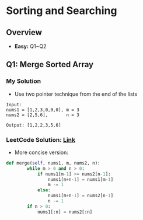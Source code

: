 # Sorting and Searching
## Overview
*  **Easy:** Q1~Q2
## Q1: Merge Sorted Array 
### My Solution
*   Use two pointer technique from the end of the lists
```
Input:
nums1 = [1,2,3,0,0,0], m = 3
nums2 = [2,5,6],       n = 3

Output: [1,2,2,3,5,6]
```
### LeetCode Solution: [Link](https://leetcode.com/explore/interview/card/top-interview-questions-easy/96/sorting-and-searching/587/discuss/29503/Beautiful-Python-Solution)
*   More concise version:
```python
def merge(self, nums1, m, nums2, n):
        while m > 0 and n > 0:
            if nums1[m-1] >= nums2[n-1]:
                nums1[m+n-1] = nums1[m-1]
                m -= 1
            else:
                nums1[m+n-1] = nums2[n-1]
                n -= 1
        if n > 0:
            nums1[:n] = nums2[:n]
```